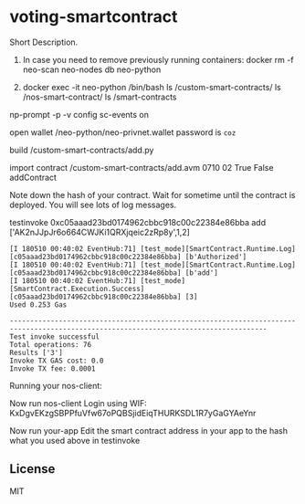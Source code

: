 # voting-smartcontract

Short Description.

1. In case you need to remove previously running containers:
  docker rm -f neo-scan neo-nodes db neo-python

2.  docker exec -it neo-python /bin/bash
ls /custom-smart-contracts/
ls /nos-smart-contract/
ls /smart-contracts


np-prompt -p -v
config sc-events on

open wallet /neo-python/neo-privnet.wallet
password is `coz`

build /custom-smart-contracts/add.py

import contract /custom-smart-contracts/add.avm 0710 02 True False
addContract

Note down the hash of your contract.
Wait for sometime until the contract is deployed. You will see lots of log messages.

testinvoke 0xc05aaad23bd0174962cbbc918c00c22384e86bba add ['AK2nJJpJr6o664CWJKi1QRXjqeic2zRp8y',1,2]
```
[I 180510 00:40:02 EventHub:71] [test_mode][SmartContract.Runtime.Log] [c05aaad23bd0174962cbbc918c00c22384e86bba] [b'Authorized']
[I 180510 00:40:02 EventHub:71] [test_mode][SmartContract.Runtime.Log] [c05aaad23bd0174962cbbc918c00c22384e86bba] [b'add']
[I 180510 00:40:02 EventHub:71] [test_mode][SmartContract.Execution.Success] [c05aaad23bd0174962cbbc918c00c22384e86bba] [3]
Used 0.253 Gas

-------------------------------------------------------------------------------------------------------------------------------------
Test invoke successful
Total operations: 76
Results ['3']
Invoke TX GAS cost: 0.0
Invoke TX fee: 0.0001
```

Running your nos-client:


Now run nos-client
Login using WIF: KxDgvEKzgSBPPfuVfw67oPQBSjidEiqTHURKSDL1R7yGaGYAeYnr


Now run your-app
Edit the smart contract address in your app to the hash what you used above in testinvoke

## License
MIT
